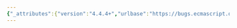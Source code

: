 ```yaml
---
{"_attributes":{"version":"4.4.4+","urlbase":"https://bugs.ecmascript.org/","maintainer":"dherman@mozilla.com"},"bug":{"bug_id":2779,"creation_ts":"2014-05-01 08:29:00 -0700","short_desc":"21.2.5.7 RegExp.prototype.replace: Don't call ToString() if captured group is undefined","delta_ts":"2014-06-16 16:24:02 -0700","product":"Draft for 6th Edition","component":"technical issue","version":"Rev 24: April 27, 2014 Draft","rep_platform":"All","op_sys":"All","bug_status":"RESOLVED","resolution":"FIXED","priority":"Normal","bug_severity":"normal","everconfirmed":true,"reporter":{"uid":"andrebargull","name":"André Bargull"},"assigned_to":{"uid":"allen","name":"Allen Wirfs-Brock"},"long_desc":[{"commentid":8073,"comment_count":0,"who":{"uid":"andrebargull","name":"André Bargull"},"bug_when":"2014-05-01 08:29:22 -0700","thetext":"21.2.5.7 RegExp.prototype.replace ( string, replaceValue ), step 17.h.i:\n\nStep 17.h.i needs to preserve `undefined` as the captured group value.\n\nChange to:\n\n> Let capN be the result of Get(result, ToString(n)).\n> If Type(capN) is not Undefined, then let capN be ToString(capN)."},{"commentid":8538,"comment_count":1,"who":{"uid":"allen","name":"Allen Wirfs-Brock"},"bug_when":"2014-05-17 16:38:23 -0700","thetext":"fixed in rev25 editor's draft"},{"commentid":9024,"comment_count":2,"who":{"uid":"allen","name":"Allen Wirfs-Brock"},"bug_when":"2014-06-16 16:24:02 -0700","thetext":"fixed in rev25 editor's draft"}]}}
---
```

